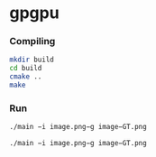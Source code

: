 # gpgpu

### Compiling

```sh
mkdir build
cd build
cmake ..
make
```

### Run 

```sh
./main −i image.png−g image−GT.png
```

```sh
./main −i image.png−g image−GT.png
```
